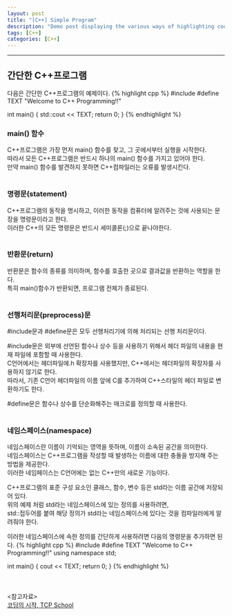 ```yaml
---
layout: post
title: "[C++] Simple Program"
description: "Demo post displaying the various ways of highlighting code in Markdown."
tags: [C++]
categories: [C++]
---
```


------------------------------------------------------------------------------------------------------------

## 간단한 C++프로그램

다음은 간단한 C++프로그램의 예제이다.
{% highlight cpp %}
#include <iostream>
#define TEXT "Welcome to C++ Programming!!"

int main()
{
    std::cout << TEXT;
    return 0;
}
{% endhighlight %}
  
    
### main() 함수
C++프로그램은 가장 먼저 main() 함수를 찾고, 그 곳에서부터 실행을 시작한다.  
따라서 모든 C++프로그램은 반드시 하나의 main() 함수를 가지고 있어야 한다.  
만약 main() 함수를 발견하지 못하면 C++컴파일러는 오류를 발생시킨다.    
  <br/>
### 명령문(statement)
C++프로그램의 동작을 명시하고, 이러한 동작을 컴퓨터에 알려주는 것에 사용되는 문장을 명령문이라고 한다.  
이러한 C++의 모든 명령문은 반드시 세미콜론(;)으로 끝나야한다.      
  <br/>
### 반환문(return)
반환문은 함수의 종류를 의미하며, 함수를 호출한 곳으로 결과값을 반환하는 역할을 한다.  
특히 main()함수가 반환되면, 프로그램 전체가 종료된다.    
  <br/>
### 선행처리문(preprocess)문
#include문과 #define문은 모두 선행처리기에 의해 처리되는 선행 처리문이다.  
  
#include문은 외부에 선언된 함수나 상수 등을 사용하기 위해서 헤더 파일의 내용을 현재 파일에 포함할 때 사용한다.  
C언어에서는 헤더파일에.h 확장자를 사용했지만, C++에서는 헤더파일의 확장자를 사용하지 않기로 한다.  
따라서, 기존 C언어 헤더파일의 이름 앞에 C를 추가하여 C++스타일의 헤더 파일로 변환하기도 한다.  
  
#define문은 함수나 상수를  단순화해주는 매크로를 정의할 때 사용한다.    
  <br/>
### 네임스페이스(namespace)
네임스페이스란 이름이 기억되는 영역을 뜻하며, 이름이 소속된 공간을 의미한다.  
네임스페이스는 C++프로그램을 작성할 때 발생하는 이름에 대한 충돌을 방지해 주는 방법을 제공한다.  
이러한 네임페이스는 C언어에는 없는 C++만의 새로운 기능이다.  
  
C++프로그램의 표준 구성 요소인 클래스, 함수, 변수 등은 std라는 이름 공간에 저장되어 있다.  
위의 예제 처럼 std라는 네임스페이스에 있는 정의를 사용하려면,  
std::접두어를 붙여 해당 정의가 std라는 네임스페이스에 있다는 것을 컴파일러에게 알려줘야 한다.  
  
이러한 네임스페이스에 속한 정의를 간단하게 사용하려면 다음의 명령문을 추가하면 된다.
{% highlight cpp %}
#include <iostream>
#define TEXT "Welcome to C++ Programming!!"
using namespace std;

int main()
{
	cout << TEXT;
	return 0;
}
{% endhighlight %}     
 <br/>
 <br/>
 <br/>
<참고자료><br/>
[코딩의 시작, TCP School](http://tcpschool.com/cpp/cpp_intro_program)
